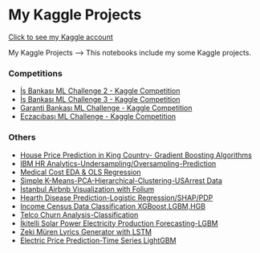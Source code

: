 # My Kaggle Projects

[Click to see my Kaggle account](https://www.kaggle.com/ferhatmetin34)

My Kaggle Projects
--> This notebooks include my some Kaggle projects.
### Competitions
* [İş Bankası ML Challenge 2 - Kaggle Competition ](https://github.com/ferhatmetin34/Kaggle_Projects_and_Competition_Notebooks/blob/master/Competitions/i-bank-challenge-2-rmsle-0-09376.ipynb)
* [İş Bankası ML Challenge 3 - Kaggle Competition](https://github.com/ferhatmetin34/Kaggle_Projects_and_Competition_Notebooks/blob/master/Competitions/is_bankasi_ml_challenge_3.ipynb)
* [Garanti Bankası ML Challenge - Kaggle Competition](https://github.com/ferhatmetin34/Kaggle_Projects_and_Competition_Notebooks/blob/master/Competitions/garanti-challenge.ipynb)
* [Eczacıbaşı ML Challenge - Kaggle Competition](https://github.com/ferhatmetin34/Kaggle_Projects_and_Competition_Notebooks/blob/master/Competitions/eczac-ba-ml-challenge.ipynb)
### Others 
* [House Price Prediction in King Country- Gradient Boosting Algorithms](https://github.com/ferhatmetin34/Kaggle_Projects_and_Competition_Notebooks/blob/master/House%20Price%20Prediction%20in%20King%20Country%20.ipynb)
* [IBM HR Analytics-Undersampling/Oversampling-Prediction](https://github.com/ferhatmetin34/Kaggle_Projects_and_Competition_Notebooks/blob/master/ibm-hr-analitics-undersampling-oversampling-xgb-rf.ipynb)
* [Medical Cost EDA & OLS Regression](https://github.com/ferhatmetin34/Kaggle_Projects_and_Competition_Notebooks/blob/master/medical-cost-eda-ols-regression.ipynb)
* [Simple K-Means-PCA-Hierarchical-Clustering-USArrest Data](https://github.com/ferhatmetin34/Kaggle_Projects_and_Competition_Notebooks/blob/master/simple-k-means-hierarchical-clustering-pca-example.ipynb)
* [İstanbul Airbnb Visualization with Folium](https://github.com/ferhatmetin34/Kaggle_Projects_and_Competition_Notebooks/blob/master/stanbul-airbnb-data-visualization-with-folium-map%20(1).ipynb)
* [Hearth Disease Prediction-Logistic Regression/SHAP/PDP](https://github.com/ferhatmetin34/Kaggle_Projects_and_Competition_Notebooks/blob/master/heart-disease-prediction-pdp-shap-o-d-logreg.ipynb)
* [Income Census Data Classification XGBoost,LGBM,HGB](https://github.com/ferhatmetin34/Kaggle_Projects_and_Competition_Notebooks/blob/master/Income%20Census%20Data%20Classification-GBM-LGBM-HGB-XGBOOST.ipynb)
* [Telco Churn Analysis-Classification](https://github.com/ferhatmetin34/Kaggle_Projects_and_Competition_Notebooks/blob/master/Telco%20Churn%20.ipynb)
* [İkitelli Solar Power Electricity Production Forecasting-LGBM](https://github.com/ferhatmetin34/Kaggle_Projects_and_Competition_Notebooks/blob/master/electricity-production-pred-kitelli-solar-power.ipynb)
* [Zeki Müren Lyrics Generator with LSTM](https://github.com/ferhatmetin34/Kaggle_Projects_and_Competition_Notebooks/blob/master/zeki-m-ren-lyrics-generator-with-lstm.ipynb)
* [Electric Price Prediction-Time Series LightGBM](https://github.com/ferhatmetin34/Kaggle_Projects_and_Competition_Notebooks/blob/master/electric-price-prediction-lightgbm.ipynb)

